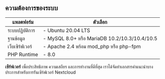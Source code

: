 ## ความต้องการของระบบ

| แพลตฟอร์ม    	| ตัวเลือก                                       	|
|-------------	|----------------------------------------------	|
| ระบบปฏิบัติการ 	| - Ubuntu 20.04 LTS                           	|
| ฐานข้อมูล     	| - MySQL 8.0+ หรือ MariaDB 10.2/10.3/10.4/10.5 	|
| เว็บเซิร์ฟเวอร์ 	| - Apache 2.4 พร้อม mod_php หรือ php-fpm        	|
| PHP Runtime 	| - 8.0                                        	|         

**เซิร์ฟเวอร์** เพื่อประสิทธิภาพ ความเสถียร และการทำงานที่ดีที่สุด เราได้จัดทำเอกสารคำแนะนำบางประการสำหรับการรันเซิร์ฟเวอร์ Nextcloud 
